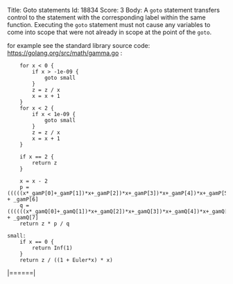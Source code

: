 Title: Goto statements
Id: 18834
Score: 3
Body:
A `goto` statement transfers control to the statement with the corresponding label within the same function.
Executing the `goto` statement must not cause any variables to come into scope that were not already in scope at the point of the `goto`. 

for example see the standard library source code: https://golang.org/src/math/gamma.go :  

        for x < 0 {
            if x > -1e-09 {
                goto small
            }
            z = z / x
            x = x + 1
        }
        for x < 2 {
            if x < 1e-09 {
                goto small
            }
            z = z / x
            x = x + 1
        }
    
        if x == 2 {
            return z
        }
    
        x = x - 2
        p = (((((x*_gamP[0]+_gamP[1])*x+_gamP[2])*x+_gamP[3])*x+_gamP[4])*x+_gamP[5])*x + _gamP[6]
        q = ((((((x*_gamQ[0]+_gamQ[1])*x+_gamQ[2])*x+_gamQ[3])*x+_gamQ[4])*x+_gamQ[5])*x+_gamQ[6])*x + _gamQ[7]
        return z * p / q
    
    small:
        if x == 0 {
            return Inf(1)
        }
        return z / ((1 + Euler*x) * x) 


|======|
